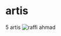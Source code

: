 # artis
5 artis
![raffi ahmad](https://github.com/wawanorian/artis/assets/155718223/3bb173ec-758c-47e4-ad69-f3dc0eed22d4)
